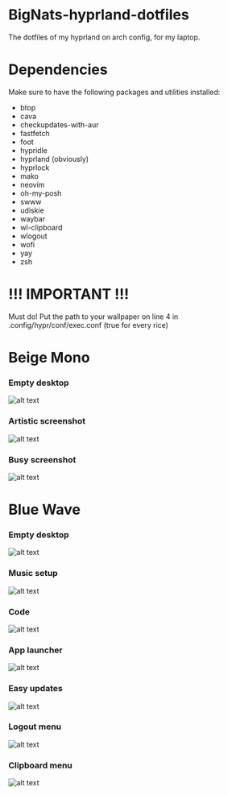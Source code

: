 # BigNats-hyprland-dotfiles
The dotfiles of my hyprland on arch config, for my laptop.

# Dependencies
Make sure to have the following packages and utilities installed:
- btop
- cava
- checkupdates-with-aur
- fastfetch
- foot
- hypridle
- hyprland (obviously)
- hyprlock
- mako
- neovim
- oh-my-posh
- swww
- udiskie
- waybar
- wl-clipboard
- wlogout
- wofi
- yay
- zsh

# !!! IMPORTANT !!!
Must do! Put the path to your wallpaper on line 4 in .config/hypr/conf/exec.conf (true for every rice)

# Beige Mono

### Empty desktop
![alt text](https://github.com/NathanGros/BigNats-hyprland-dotfiles/blob/main/beige_mono/screenshots/desktop.png)

### Artistic screenshot
![alt text](https://github.com/NathanGros/BigNats-hyprland-dotfiles/blob/main/beige_mono/screenshots/cava_and_clock.png)

### Busy screenshot
![alt text](https://github.com/NathanGros/BigNats-hyprland-dotfiles/blob/main/beige_mono/screenshots/busy.png)

# Blue Wave

### Empty desktop
![alt text](https://github.com/NathanGros/BigNats-hyprland-dotfiles/blob/main/blue_wave/screenshots/empty_desktop.png)

### Music setup
![alt text](https://github.com/NathanGros/BigNats-hyprland-dotfiles/blob/main/blue_wave/screenshots/music.png)

### Code
![alt text](https://github.com/NathanGros/BigNats-hyprland-dotfiles/blob/main/blue_wave/screenshots/code.png)

### App launcher
![alt text](https://github.com/NathanGros/BigNats-hyprland-dotfiles/blob/main/blue_wave/screenshots/app_launcher.png)

### Easy updates
![alt text](https://github.com/NathanGros/BigNats-hyprland-dotfiles/blob/main/blue_wave/screenshots/easy_updater.png)

### Logout menu
![alt text](https://github.com/NathanGros/BigNats-hyprland-dotfiles/blob/main/blue_wave/screenshots/logout_menu.png)

### Clipboard menu
![alt text](https://github.com/NathanGros/BigNats-hyprland-dotfiles/blob/main/blue_wave/screenshots/clipboard_menu.png)
